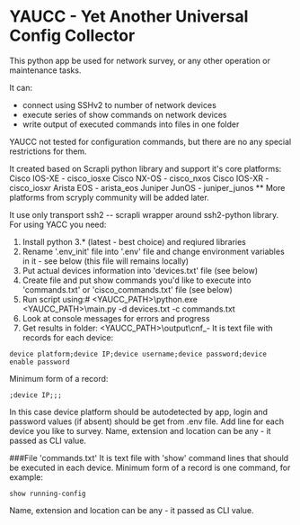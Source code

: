 # YAUCC - Yet Another Universal Config Collector 
This python app be used for network survey, or any other operation or maintenance tasks.  

It can:
- connect using SSHv2 to number of network devices
- execute series of show commands on network  devices 
- write output of executed commands into files in one folder 

YAUCC not tested for configuration commands, but there are no any special restrictions for them.  

It created based on Scrapli python library and support it's core platforms:
    Cisco IOS-XE - cisco_iosxe
    Cisco NX-OS - cisco_nxos
    Cisco IOS-XR - cisco_iosxr
    Arista EOS - arista_eos
    Juniper JunOS - juniper_junos
** More platforms from scryply community will be added later.

It use only transport ssh2 -- scrapli wrapper around ssh2-python library. 
For using YACC you need:
1. Install python 3.* (latest - best choice) and reqiured libraries
2. Rename '.env_init' file into '.env' file and change environment variables in it - see below (this file will remains locally)
3. Put actual devices information into 'devices.txt' file (see below)
4. Create file and put show commands you'd like to execute into 'commands.txt' or 'cisco_commands.txt' file (see below)
5. Run script using:# <YAUCC_PATH>\python.exe <YAUCC_PATH>\main.py -d devices.txt -c commands.txt
6. Look at console messages for errors and progress
7. Get results in folder: <YAUCC_PATH>\output\cnf_<date>-<time>
It is text file with records for each device:
```
device platform;device IP;device username;device password;device enable password
```

Minimum form of a record:
```
;device IP;;;
```
In this case device platform should be autodetected by app, login and password values (if absent) should be get from .env file.
Add line for each device you like to survey.
Name, extension and location can be any - it passed as CLI value.

###File 'commands.txt'
It is text file with 'show' command lines that should be executed in each device.
Minimum form of a record is one command, for example:
```
show running-config
```
Name, extension and location can be any - it passed as CLI value.







